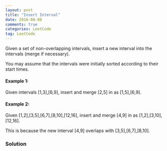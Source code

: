 ```yaml
---
layout: post
title: "Insert Interval"
date: 2016-08-08
comments: true
categories: LeetCode
tag: LeetCode
---
```


Given a set of non-overlapping intervals, insert a new interval into the intervals (merge if necessary).

You may assume that the intervals were initially sorted according to their start times.

#### Example 1:
Given intervals [1,3],[6,9], insert and merge [2,5] in as [1,5],[6,9].

#### Example 2:
Given [1,2],[3,5],[6,7],[8,10],[12,16], insert and merge [4,9] in as [1,2],[3,10],[12,16].

This is because the new interval [4,9] overlaps with [3,5],[6,7],[8,10].

<!--more-->
### Solution


